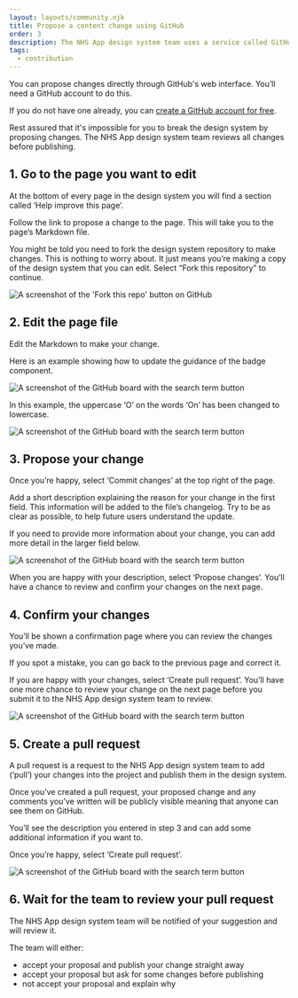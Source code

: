 ```yaml
---
layout: layouts/community.njk
title: Propose a content change using GitHub 
order: 3
description: The NHS App design system team uses a service called GitHub to manage content in the NHS App design system.
tags:
  - contribution
---
```


You can propose changes directly through GitHub's web interface. You’ll need a GitHub account to do this.

If you do not have one already, you can [create a GitHub account for free](https://github.com/).

<div class="nhsuk-inset-text nhsuk-u-margin-top-0">
  <p>Rest assured that it's impossible for you to break the design system by proposing changes. The NHS App design system team reviews all changes before publishing.</p>
</div>

## 1. Go to the page you want to edit

At the bottom of every page in the design system you will find a section called ‘Help improve this page’.

Follow the link to propose a change to the page. This will take you to the page’s Markdown file.

You might be told you need to fork the design system repository to make changes. This is nothing to worry about. It just means you’re making a copy of the design system that you can edit. Select “Fork this repository” to continue.

![A screenshot of the 'Fork this repo' button on GitHub](/assets/images/propose-change-fork.png)

## 2. Edit the page file

Edit the Markdown to make your change.

Here is an example showing how to update the guidance of the badge component.

![A screenshot of the GitHub board with the search term button](/assets/images/propose-change-file.png)

In this example, the uppercase ‘O’ on the words ‘On’ has been changed to lowercase.

![A screenshot of the GitHub board with the search term button](/assets/images/propose-change-edit.png)

## 3. Propose your change

Once you’re happy, select ‘Commit changes’ at the top right of the page.

Add a short description explaining the reason for your change in the first field. This information will be added to the file’s changelog. Try to be as clear as possible, to help future users understand the update.

If you need to provide more information about your change, you can add more detail in the larger field below.

![A screenshot of the GitHub board with the search term button](/assets/images/propose-change-message.png)

When you are happy with your description, select ‘Propose changes’. You’ll have a chance to review and confirm your changes on the next page.

## 4. Confirm your changes

You’ll be shown a confirmation page where you can review the changes you’ve made.

If you spot a mistake, you can go back to the previous page and correct it.

If you are happy with your changes, select ‘Create pull request’. You’ll have one more chance to review your change on the next page before you submit it to the NHS App design system team to review.

![A screenshot of the GitHub board with the search term button](/assets/images/propose-change-confirm.png)

## 5. Create a pull request

A pull request is a request to the NHS App design system team to add (‘pull’) your changes into the project and publish them in the design system.

Once you’ve created a pull request, your proposed change and any comments you’ve written will be publicly visible meaning that anyone can see them on GitHub.

You’ll see the description you entered in step 3 and can add some additional information if you want to.

Once you’re happy, select ‘Create pull request’.

![A screenshot of the GitHub board with the search term button](/assets/images/propose-change-request.png)

## 6. Wait for the team to review your pull request

The NHS App design system team will be notified of your suggestion and will review it.

The team will either:

- accept your proposal and publish your change straight away
- accept your proposal but ask for some changes before publishing
- not accept your proposal and explain why
